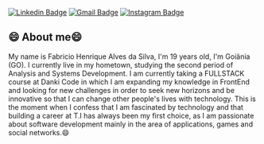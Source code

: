 [![Linkedin Badge](https://img.shields.io/badge/-LinkedIn-blue?style=flat&logo=Linkedin&logoColor=white&link=https://www.linkedin.com/in/fabricio-henrique-a56310170/)](https://www.linkedin.com/in/fabricio-henrique-a56310170/)
[![Gmail Badge](https://img.shields.io/badge/-Gmail-c14438?style=flat&logo=Gmail&logoColor=white&link=mailto:rebeccamanzi@gmail.com)](mailto:fabricioohh@gmail.com)
[![Instagram Badge](https://img.shields.io/badge/-Instagram-C13584?style=flat&labelColor=C13584&logo=instagram&logoColor=white&link=https://www.instagram.com/henrique_allves26/)](https://www.instagram.com/henrique_allves26/)



## :smile: About me😄
My name is Fabricio Henrique Alves da Silva, I'm 19 years old, I'm
Goiânia (GO). I currently live in my hometown, studying the second period of Analysis and Systems Development. I am currently taking a FULLSTACK course at Danki Code in which I am expanding my knowledge in FrontEnd and looking for new challenges in order to seek new horizons and be innovative so that I can change other people's lives with technology. This is the moment when I confess that I am fascinated by technology and that building a career at T.I has always been my first choice, as I am passionate about software development mainly in the area of applications, games and social networks.😄
<!--
**fabricio-26/fabricio-26** is a ✨ _special_ ✨ repository because its `README.md` (this file) appears on your GitHub profile.

Here are some ideas to get you started:

- 🔭 I’m currently working on ...
- 🌱 I’m currently learning ...
- 👯 I’m looking to collaborate on ...
- 🤔 I’m looking for help with ...
- 💬 Ask me about ...
- 📫 How to reach me: ...
- 😄 Pronouns: ...
- ⚡ Fun fact: ...
-->
